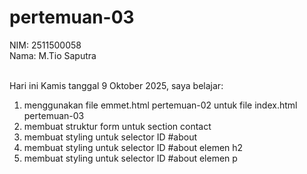 # pertemuan-03

NIM: 2511500058<br>
Nama: M.Tio Saputra<br><br>

Hari ini Kamis tanggal 9 Oktober 2025, saya belajar:
<ol>
  <li>menggunakan file emmet.html pertemuan-02 untuk file index.html pertemuan-03</li>
  <li>membuat struktur form untuk section contact</li>
  <li>membuat styling untuk selector ID #about</li>
  <li>membuat styling untuk selector ID #about elemen h2</li>
  <li>membuat styling untuk selector ID #about elemen p</li>
<ol>